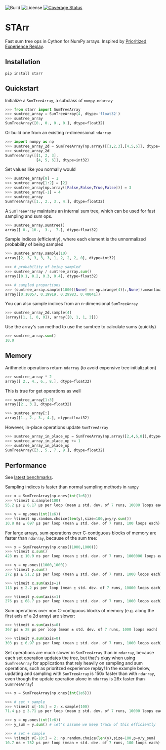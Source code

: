 ![Build](https://github.com/justinmaojones/starr/workflows/Build/badge.svg)
![License](https://img.shields.io/badge/license-MIT-green)
[![Coverage Status](https://coveralls.io/repos/github/justinmaojones/starr/badge.svg)](https://coveralls.io/github/justinmaojones/starr)

# STArr

Fast sum tree ops in Cython for NumPy arrays.  Inspired by [Prioritized Experience Replay](https://arxiv.org/abs/1511.05952).

## Installation

```
pip install starr 
```

## Quickstart 

Initialize a `SumTreeArray`, a subclass of `numpy.ndarray`
```python
>>> from starr import SumTreeArray
>>> sumtree_array = SumTreeArray(4, dtype='float32')
>>> sumtree_array
SumTreeArray([0., 0., 0., 0.], dtype=float32)
```

Or build one from an existing n-dimensional `ndarray` 
```python
>>> import numpy as np
>>> sumtree_array_2d = SumTreeArray(np.array([[1,2,3],[4,5,6]], dtype='int32'))
>>> sumtree_array_2d
SumTreeArray([[1, 2, 3],
              [4, 5, 6]], dtype=int32)
```

Set values like you normally would
```python
>>> sumtree_array[0] = 1
>>> sumtree_array[1:2] = [2]
>>> sumtree_array[np.array([False,False,True,False])] = 3
>>> sumtree_array[-1] = 4
>>> sumtree_array
SumTreeArray([1., 2., 3., 4.], dtype=float32)
```

A `SumTreeArray` maintains an internal sum tree, which can be used for fast sampling and sum ops.
```python
>>> sumtree_array.sumtree()
array([ 0., 10.,  3.,  7.], dtype=float32)
```

Sample indices (efficiently), where each element is the unnormalized probability of being sampled
```python
>>> sumtree_array.sample(10)
array([2, 3, 3, 3, 3, 1, 2, 2, 2, 0], dtype=int32)

>>> # probability of being sampled
>>> sumtree_array / sumtree_array.sum() 
array([0.1, 0.2, 0.3, 0.4], dtype=float32)

>>> # sampled proportions
>>> (sumtree_array.sample(1000)[None] == np.arange(4)[:,None]).mean(axis=1) 
array([0.10057, 0.19919, 0.29983, 0.40041])
```

You can also sample indices from an n-dimensional `SumTreeArray`
```python
>>> sumtree_array_2d.sample(4)
(array([1, 1, 0, 0]), array([0, 1, 1, 2]))
```

Use the array's `sum` method to use the sumtree to calculate sums (quickly)
```python
>>> sumtree_array.sum()
10.0
```

## Memory

Arithmetic operations return `ndarray` (to avoid expensive tree initialization) 
```python
>>> sumtree_array * 2
array([ 2., 4., 6., 8.], dtype=float32)
```

This is true for get operations as well
```python
>>> sumtree_array[1:3]
array([2., 3.], dtype=float32)

>>> sumtree_array[:]
array([1., 2., 3., 4.], dtype=float32)
```

However, in-place operations update `SumTreeArray` 
```python
>>> sumtree_array_in_place_op = SumTreeArray(np.array([2,4,6,8]),dtype='float32')
>>> sumtree_array_in_place_op += 1
>>> sumtree_array_in_place_op 
SumTreeArray([3., 5., 7., 9.], dtype=float32)
```

## Performance

See [latest benchmarks](starr/experimental/README.md).

Sampling indices is faster than normal sampling methods in `numpy`
```python
>>> x = SumTreeArray(np.ones(int(1e6)))
>>> %timeit x.sample(100)
55.2 µs ± 6.17 µs per loop (mean ± std. dev. of 7 runs, 10000 loops each)

>>> y = np.ones(int(1e6))
>>> %timeit np.random.choice(len(y),size=100,p=y/y.sum())
10.8 ms ± 697 µs per loop (mean ± std. dev. of 7 runs, 100 loops each)
```

For large arrays, sum operations over C-contiguous blocks of memory are faster than `ndarray`, because of the sum tree:
```python
>>> x = SumTreeArray(np.ones((1000,1000)))
>>> %timeit x.sum()
428 ns ± 10.9 ns per loop (mean ± std. dev. of 7 runs, 1000000 loops each)

>>> y = np.ones((1000,1000))
>>> %timeit y.sum()
272 µs ± 51.2 µs per loop (mean ± std. dev. of 7 runs, 1000 loops each)

>>> %timeit x.sum(axis=1)
118 µs ± 2.2 µs per loop (mean ± std. dev. of 7 runs, 10000 loops each)

>>> %timeit y.sum(axis=1)
276 µs ± 68.7 µs per loop (mean ± std. dev. of 7 runs, 1000 loops each)
```

Sum operations over non C-contiguous blocks of memory (e.g. along the first axis of a 2d array) are slower: 
```python
>>> %timeit x.sum(axis=0)
367 µs ± 28 µs per loop (mean ± std. dev. of 7 runs, 1000 loops each)

>>> %timeit y.sum(axis=0)
303 µs ± 6.97 µs per loop (mean ± std. dev. of 7 runs, 1000 loops each)
```

Set operations are much slower in `SumTreeArray` than in `ndarray`, because each set operation updates the tree, but that's okay when using `SumTreeArray` for applications that rely heavily on sampling and sum operations, such as prioritzed experience replay!  In the example below, updating and sampling with `SumTreeArray` is 150x faster than with `ndarray`, even though the update operation alone in `ndarray` is 26x faster than `SumTreeArray`!
```python
>>> x = SumTreeArray(np.ones(int(1e6)))

>>> # set + sample 
>>> %timeit x[-10:] = 2; x.sample(100)
71.4 µs ± 3.71 µs per loop (mean ± std. dev. of 7 runs, 10000 loops each)

>>> y = np.ones(int(1e6))
>>> y_sum = y.sum() # let's assume we keep track of this efficiently

>>> # set + sample 
>>> %timeit y[-10:] = 2; np.random.choice(len(y),size=100,p=y/y_sum)
10.7 ms ± 752 µs per loop (mean ± std. dev. of 7 runs, 100 loops each)
```
